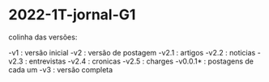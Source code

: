 # 2022-1T-jornal-G1

colinha das versões:

-v1 : versão inicial
-v2 : versão de postagem
-v2.1 : artigos
-v2.2 : noticias
-v2.3 : entrevistas
-v2.4 : cronicas
-v2.5 : charges
-v0.0.1* : postagens de cada um
-v3 : versão completa
